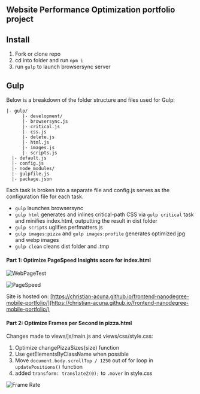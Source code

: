 ## Website Performance Optimization portfolio project

Install
-------
1. Fork or clone repo
2. cd into folder and run `npm i`
3. run `gulp` to launch browsersync server

Gulp
---
Below is a breakdown of the folder structure and files used for Gulp:
```
|- gulp/
      |- development/
      |- browsersync.js
      |- critical.js
      |- css.js
      |- delete.js
      |- html.js
      |- images.js
      |- scripts.js
  |- default.js
  |- config.js
  |- node_modules/
  |- gulpfile.js
  |- package.json

```

Each task is broken into a separate file and config.js serves as the
configuration file for each task.

* `gulp` launches browsersync
* `gulp html` generates and inlines critical-path CSS via `gulp critical` task and minifies index.html, outputting the result in dist folder
* `gulp scripts` uglifies perfmatters.js
* `gulp images:pizza` and `gulp images:profile` generates optimized jpg and webp images
* `gulp clean` cleans dist folder and .tmp

#### Part 1: Optimize PageSpeed Insights score for index.html

![WebPageTest](https://cloud.githubusercontent.com/assets/7112158/18868400/a8ae3d4c-84da-11e6-8964-0c3d711fecf2.png)

![PageSpeed](https://cloud.githubusercontent.com/assets/7112158/18868489/f91960a4-84da-11e6-9e14-de139249e495.png)

Site is hosted on:
[https://christian-acuna.github.io/frontend-nanodegree-mobile-portfolio/](https://christian-acuna.github.io/frontend-nanodegree-mobile-portfolio/)


#### Part 2: Optimize Frames per Second in pizza.html

Changes made to views/js/main.js and views/css/style.css:

1. Optimize changePizzaSizes(size) function
2. Use getElementsByClassName when possible
3. Move `document.body.scrollTop / 1250` out of for loop in `updatePositions()` function
4. added `transform: translateZ(0);` to `.mover` in style.css

![Frame Rate](https://cloud.githubusercontent.com/assets/7112158/18869125/837fde92-84dd-11e6-8259-0f590cad4ec9.png)
